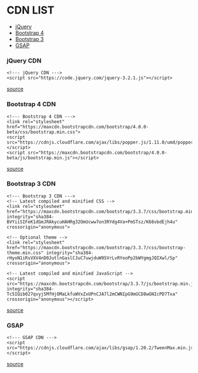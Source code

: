 CDN LIST
========
* [jQuery](#jquery)
* [Bootstrap 4](#bootstrap4)
* [Bootstrap 3](#bootstrap3)
* [GSAP](#gsap)

<h3 id="jquery">jQuery CDN</h3>

    <!--- jQuery CDN --->
    <script src="https://code.jquery.com/jquery-3.2.1.js"></script>

[source][src]

[src]: https://code.jquery.com

<h3 id="bootstrap4">Bootstrap 4 CDN</h3>
    
    <!--- Bootstrap 4 CDN --->
    <link rel="stylesheet" href="https://maxcdn.bootstrapcdn.com/bootstrap/4.0.0-beta/css/bootstrap.min.css">
    <script src="https://cdnjs.cloudflare.com/ajax/libs/popper.js/1.11.0/umd/popper.min.js"></script>
    <script src="https://maxcdn.bootstrapcdn.com/bootstrap/4.0.0-beta/js/bootstrap.min.js"></script>

[source][src]

[src]: https://getbootstrap.com/docs/4.0/getting-started/introduction/

<h3 id="bootstrap3">Bootstrap 3 CDN</h3>

    <!--- Bootstrap 3 CDN --->
    <!-- Latest compiled and minified CSS -->
    <link rel="stylesheet" href="https://maxcdn.bootstrapcdn.com/bootstrap/3.3.7/css/bootstrap.min.css" integrity="sha384-BVYiiSIFeK1dGmJRAkycuHAHRg32OmUcww7on3RYdg4Va+PmSTsz/K68vbdEjh4u" crossorigin="anonymous">
    
    <!-- Optional theme -->
    <link rel="stylesheet" href="https://maxcdn.bootstrapcdn.com/bootstrap/3.3.7/css/bootstrap-theme.min.css" integrity="sha384-rHyoN1iRsVXV4nD0JutlnGaslCJuC7uwjduW9SVrLvRYooPp2bWYgmgJQIXwl/Sp" crossorigin="anonymous">
    
    <!-- Latest compiled and minified JavaScript -->
    <script src="https://maxcdn.bootstrapcdn.com/bootstrap/3.3.7/js/bootstrap.min.js" integrity="sha384-Tc5IQib027qvyjSMfHjOMaLkfuWVxZxUPnCJA7l2mCWNIpG9mGCD8wGNIcPD7Txa" crossorigin="anonymous"></script>

[source][src]

[src]: https://getbootstrap.com/docs/3.3/getting-started/

<h3 id="gsap">GSAP</h3>
    
    <!--- GSAP CDN --->
    <script src="https://cdnjs.cloudflare.com/ajax/libs/gsap/1.20.2/TweenMax.min.js"></script>

[source][src]

[src]: https://greensock.com/
